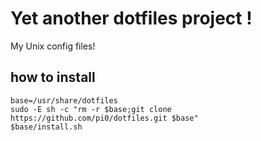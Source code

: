 Yet another dotfiles project !
===========

My Unix config files!

## how to install

```
base=/usr/share/dotfiles
sudo -E sh -c "rm -r $base;git clone https://github.com/pi0/dotfiles.git $base"
$base/install.sh
```
    
